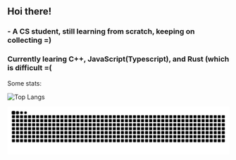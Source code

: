## Hoi there!

### - A CS student, still learning from scratch, keeping on collecting =)

### Currently learing C++, JavaScript(Typescript), and Rust (which is difficult =( 

Some stats:

![Top Langs](https://github-readme-stats.vercel.app/api/top-langs/?username=Nopthon)

<picture>
  <source media="(prefers-color-scheme: dark)" srcset="https://raw.githubusercontent.com/Peter-JXL/Peter-JXL/output/github-contribution-grid-snake-dark.svg">
  <source media="(prefers-color-scheme: light)" srcset="https://raw.githubusercontent.com/Peter-JXL/Peter-JXL/output/github-contribution-grid-snake.svg">
  <img alt="github contribution grid snake animation" src="https://raw.githubusercontent.com/Peter-JXL/Peter-JXL/output/github-contribution-grid-snake.svg">
</picture>
